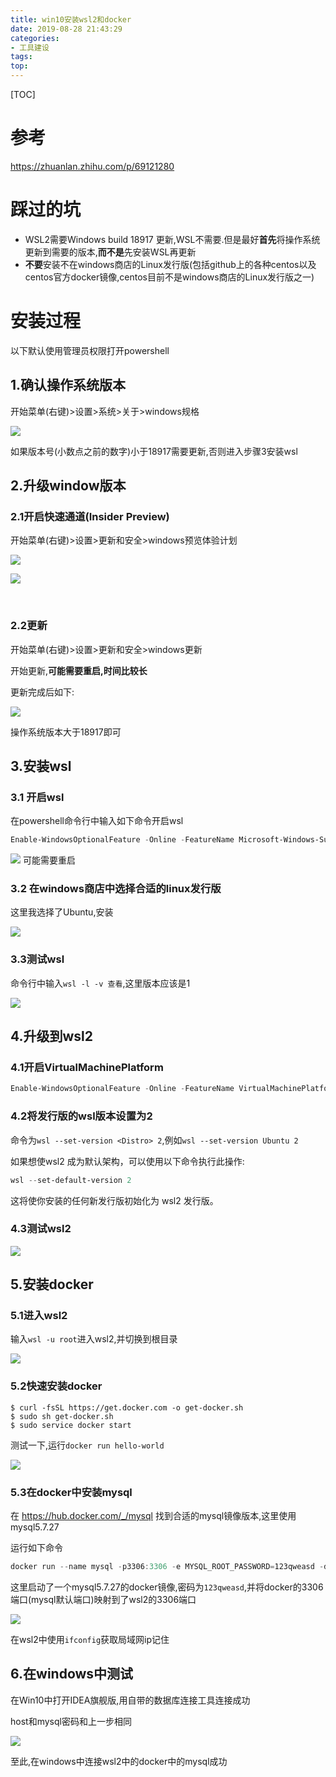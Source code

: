 ```yaml
---
title: win10安装wsl2和docker
date: 2019-08-28 21:43:29
categories:
- 工具建设
tags:
top:
---
```


[TOC]

# 参考

https://zhuanlan.zhihu.com/p/69121280

# 踩过的坑

- WSL2需要Windows build 18917 更新,WSL不需要.但是最好**首先**将操作系统更新到需要的版本,**而不是**先安装WSL再更新
- **不要**安装不在windows商店的Linux发行版(包括github上的各种centos以及centos官方docker镜像,centos目前不是windows商店的Linux发行版之一)

# 安装过程

以下默认使用管理员权限打开powershell

## 1.确认操作系统版本

开始菜单(右键)>设置>系统>关于>windows规格

![](https://raw.githubusercontent.com/JayChenFE/pic/master/20190824083248.png)

如果版本号(小数点之前的数字)小于18917需要更新,否则进入步骤3安装wsl 





## 2.升级window版本

### 2.1开启快速通道(Insider Preview)

开始菜单(右键)>设置>更新和安全>windows预览体验计划

![](https://raw.githubusercontent.com/JayChenFE/pic/master/20190828223853.png)
<br/>

![](https://raw.githubusercontent.com/JayChenFE/pic/master/20190829074144.png)

<br/>

### 2.2更新

开始菜单(右键)>设置>更新和安全>windows更新

开始更新,**可能需要重启,时间比较长**

更新完成后如下:

![](https://raw.githubusercontent.com/JayChenFE/pic/master/20190829075855.png)

操作系统版本大于18917即可

## 3.安装wsl

### 3.1 开启wsl

在powershell命令行中输入如下命令开启wsl

```powershell
Enable-WindowsOptionalFeature -Online -FeatureName Microsoft-Windows-Subsystem-Linux  
```

![](https://raw.githubusercontent.com/JayChenFE/pic/master/20190822214926.png)
可能需要重启

### 3.2 在windows商店中选择合适的linux发行版

这里我选择了Ubuntu,安装

![](https://raw.githubusercontent.com/JayChenFE/pic/master/20190829080630.png)

### 3.3测试wsl

命令行中输入`wsl -l -v 查看`,这里版本应该是1

![](https://raw.githubusercontent.com/JayChenFE/pic/master/20190829081316.png)

## 4.升级到wsl2

### 4.1开启VirtualMachinePlatform

```powershell
Enable-WindowsOptionalFeature -Online -FeatureName VirtualMachinePlatform
```

### 4.2将发行版的wsl版本设置为2

命令为`wsl --set-version <Distro> 2`,例如`wsl --set-version Ubuntu 2`

如果想使wsl2 成为默认架构，可以使用以下命令执行此操作:

```powershell
wsl --set-default-version 2
```

这将使你安装的任何新发行版初始化为 wsl2 发行版。

### 4.3测试wsl2

![](https://raw.githubusercontent.com/JayChenFE/pic/master/20190829082356.png)

## 5.安装docker

### 5.1进入wsl2

输入`wsl -u root`进入wsl2,并切换到根目录

![](https://raw.githubusercontent.com/JayChenFE/pic/master/20190829082930.png)

### 5.2快速安装docker

```shell
$ curl -fsSL https://get.docker.com -o get-docker.sh
$ sudo sh get-docker.sh
$ sudo service docker start
```

测试一下,运行`docker run hello-world`

![](https://raw.githubusercontent.com/JayChenFE/pic/master/20190829083356.png)

### 5.3在docker中安装mysql

在 https://hub.docker.com/_/mysql   找到合适的mysql镜像版本,这里使用mysql5.7.27

运行如下命令

```powershell
docker run --name mysql -p3306:3306 -e MYSQL_ROOT_PASSWORD=123qweasd -d mysql:5.7.27
```

这里启动了一个mysql5.7.27的docker镜像,密码为`123qweasd`,并将docker的3306端口(mysql默认端口)映射到了wsl2的3306端口

![](https://raw.githubusercontent.com/JayChenFE/pic/master/20190828215546.png)

在wsl2中使用`ifconfig`获取局域网ip记住

## 6.在windows中测试

在Win10中打开IDEA旗舰版,用自带的数据库连接工具连接成功

host和mysql密码和上一步相同

![](https://raw.githubusercontent.com/JayChenFE/pic/master/20190828215721.png)

至此,在windows中连接wsl2中的docker中的mysql成功